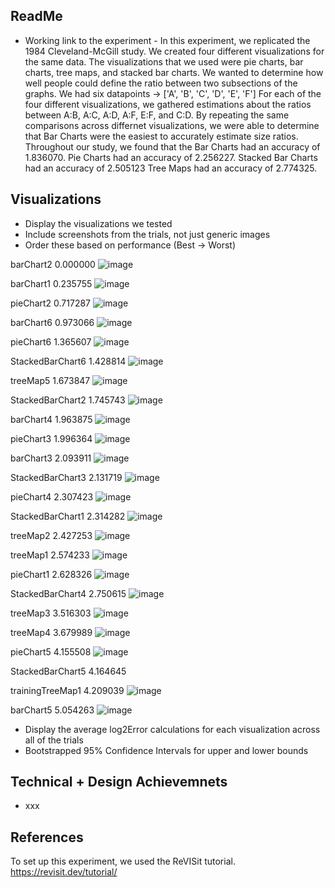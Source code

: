 ## ReadMe
- Working link to the experiment -
In this experiment, we replicated the 1984 Cleveland-McGill study.
We created four different visualizations for the same data.
The visualizations that we used were pie charts, bar charts, tree maps, and stacked bar charts.
We wanted to determine how well people could define the ratio between two subsections of the graphs.
We had six datapoints -> ['A', 'B', 'C', 'D', 'E', 'F']
For each of the four different visualizations, we gathered estimations about the ratios between A:B, A:C, A:D, A:F, E:F, and C:D.
By repeating the same comparisons across differnet visualizations, we were able to determine that
Bar Charts were the easiest to accurately estimate size ratios.
Throughout our study, we found that the Bar Charts had an accuracy of 1.836070.
Pie Charts had an accuracy of 2.256227.
Stacked Bar Charts had an accuracy of 2.505123
Tree Maps had an accuracy of 2.774325.


## Visualizations
- Display the visualizations we tested
- Include screenshots from the trials, not just generic images
- Order these based on performance (Best -> Worst)

barChart2           0.000000
![image](https://github.com/masonperham/study/assets/87674389/31885c31-6e1b-4866-bc49-fc758b9d87f6)


barChart1           0.235755
![image](https://github.com/masonperham/study/assets/87674389/e79fa2e6-5e39-4639-9884-7b6acc4f041e)


pieChart2           0.717287
![image](https://github.com/masonperham/study/assets/87674389/1b276a03-b9b6-4d36-aebf-26fcc417f074)


barChart6           0.973066
![image](https://github.com/masonperham/study/assets/87674389/bedfcff3-5806-40c0-80f4-0ee908e95715)


pieChart6           1.365607
![image](https://github.com/masonperham/study/assets/87674389/7fa1531a-ac96-4846-bf12-890b9b301ece)


StackedBarChart6    1.428814
![image](https://github.com/masonperham/study/assets/87674389/ee5a11e6-60cf-4c92-9a9d-53e7158ef827)


treeMap5            1.673847
![image](https://github.com/masonperham/study/assets/87674389/c635a595-1dc6-4545-8aee-7d57600fc622)


StackedBarChart2    1.745743
![image](https://github.com/masonperham/study/assets/87674389/181d9e40-7209-4edc-998d-c1e41b111412)


barChart4           1.963875
![image](https://github.com/masonperham/study/assets/87674389/9c7706bc-cfc1-404e-87f6-564d66d79e5d)


pieChart3           1.996364
![image](https://github.com/masonperham/study/assets/87674389/f8f824bb-5f08-41e2-a76d-31a12f22449e)


barChart3           2.093911
![image](https://github.com/masonperham/study/assets/87674389/bbf97b72-49af-4957-9c29-bf1bf6dfee2b)


StackedBarChart3    2.131719
![image](https://github.com/masonperham/study/assets/87674389/e9dc6903-eb8f-4288-a02d-9810ca6af8b9)


pieChart4           2.307423
![image](https://github.com/masonperham/study/assets/87674389/6163e4c9-084d-49c1-8d69-ba3f364d66c7)


StackedBarChart1    2.314282
![image](https://github.com/masonperham/study/assets/87674389/069025bb-ee76-447e-8c2a-26963817a1e8)


treeMap2            2.427253
![image](https://github.com/masonperham/study/assets/87674389/b2c4ede8-0e4a-41da-81a2-8953e15d829b)


treeMap1            2.574233
![image](https://github.com/masonperham/study/assets/87674389/30d4ec8e-2fe7-4e57-87b4-f26e0793f9dc)


pieChart1           2.628326
![image](https://github.com/masonperham/study/assets/87674389/c86b7001-9d0c-4557-bd0f-dcc715991e27)


StackedBarChart4    2.750615
![image](https://github.com/masonperham/study/assets/87674389/1b2175b7-9279-416b-ae81-ed0e95b0e4a4)


treeMap3            3.516303
![image](https://github.com/masonperham/study/assets/87674389/20e304b8-5c97-4538-bbd5-e3c4cc8cb224)


treeMap4            3.679989
![image](https://github.com/masonperham/study/assets/87674389/5fced99d-8696-4808-b8c3-6408f4c5531d)


pieChart5           4.155508
![image](https://github.com/masonperham/study/assets/87674389/5c4832d1-9e42-4c55-8975-5edba865327c)


StackedBarChart5    4.164645


trainingTreeMap1    4.209039
![image](https://github.com/masonperham/study/assets/87674389/982c390b-67cc-4b3d-9115-f99f3fdd1c4c)

barChart5           5.054263
![image](https://github.com/masonperham/study/assets/87674389/3783faeb-ceaf-48b2-afb0-6df5c4574e5d)




- Display the average log2Error calculations for each visualization across all of the trials
- Bootstrapped 95% Confidence Intervals for upper and lower bounds

## Technical + Design Achievemnets 
- xxx

## References
To set up this experiment, we used the ReVISit tutorial.
https://revisit.dev/tutorial/
